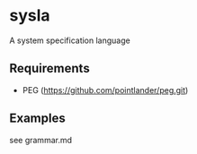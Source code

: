 # sysla

A system specification language

## Requirements

 - PEG (https://github.com/pointlander/peg.git)

## Examples

  see grammar.md
